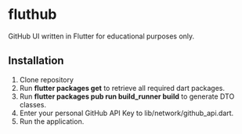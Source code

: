 # fluthub
GitHub UI written in Flutter for educational purposes only.

## Installation
1. Clone repository
2. Run  <b>flutter packages get</b> to retrieve all required dart packages.
3. Run <b>flutter packages pub run build_runner build</b> to generate DTO classes.
4. Enter your personal GitHub API Key to lib/network/github_api.dart.
5. Run the application.
